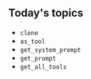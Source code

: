 ## **Today's topics**

- `clone`
- `as_tool`
- `get_system_prompt`
- `get_prompt`
- `get_all_tools`
